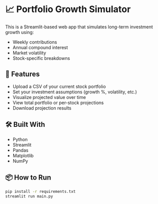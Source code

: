 # 📈 Portfolio Growth Simulator

This is a Streamlit-based web app that simulates long-term investment growth using:

- Weekly contributions  
- Annual compound interest  
- Market volatility  
- Stock-specific breakdowns  

## 🚀 Features

- Upload a CSV of your current stock portfolio  
- Set your investment assumptions (growth %, volatility, etc.)  
- Visualize projected value over time  
- View total portfolio or per-stock projections  
- Download projection results  

## 🛠 Built With

- Python  
- Streamlit  
- Pandas  
- Matplotlib  
- NumPy  

## 📦 How to Run

```bash
pip install -r requirements.txt
streamlit run main.py
